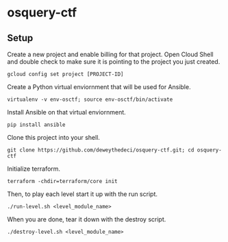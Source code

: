 # osquery-ctf

## Setup

Create a new project and enable billing for that project. Open Cloud Shell and double check to make sure it is pointing to the project you just created.

`gcloud config set project [PROJECT-ID]`

Create a Python virtual enviornment that will be used for Ansible.

`virtualenv -v env-osctf; source env-osctf/bin/activate`

Install Ansible on that virtual enviornment.

`pip install ansible`

Clone this project into your shell.

`git clone https://github.com/deweythedeci/osquery-ctf.git; cd osquery-ctf`

Initialize terraform.

`terraform -chdir=terraform/core init`

Then, to play each level start it up with the run script.

`./run-level.sh <level_module_name>`

When you are done, tear it down with the destroy script.

`./destroy-level.sh <level_module_name>`
